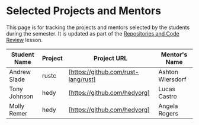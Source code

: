 # Selected Projects and Mentors

This page is for tracking the projects and mentors selected by the students during the semester. It is updated as part of the [Repositories and Code Review](../modules/collaborative/repositories-and-review.md) lesson.

| Student Name | Project | Project URL                         | Mentor's Name    |
| ------------ | ------- | ----------------------------------- | ---------------- |
| Andrew Slade | rustc   | [https://github.com/rust-lang/rust] | Ashton Wiersdorf |
| Tony Johnson | hedy    | [https://github.com/hedyorg]        | Lucas Castro     |
| Molly Remer  | hedy    | [https://github.com/hedyorg]        | Angela Rogers    |
